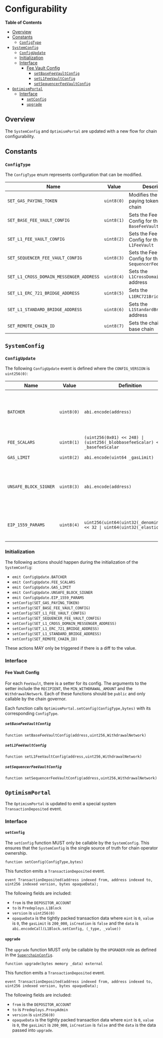 # Configurability

<!-- START doctoc generated TOC please keep comment here to allow auto update -->
<!-- DON'T EDIT THIS SECTION, INSTEAD RE-RUN doctoc TO UPDATE -->
**Table of Contents**

- [Overview](#overview)
- [Constants](#constants)
  - [`ConfigType`](#configtype)
- [`SystemConfig`](#systemconfig)
  - [`ConfigUpdate`](#configupdate)
  - [Initialization](#initialization)
  - [Interface](#interface)
    - [Fee Vault Config](#fee-vault-config)
      - [`setBaseFeeVaultConfig`](#setbasefeevaultconfig)
      - [`setL1FeeVaultConfig`](#setl1feevaultconfig)
      - [`setSequencerFeeVaultConfig`](#setsequencerfeevaultconfig)
- [`OptimismPortal`](#optimismportal)
  - [Interface](#interface-1)
    - [`setConfig`](#setconfig)
    - [`upgrade`](#upgrade)

<!-- END doctoc generated TOC please keep comment here to allow auto update -->

## Overview

The `SystemConfig` and `OptimismPortal` are updated with a new flow for chain
configurability.

## Constants

### `ConfigType`

The `ConfigType` enum represents configuration that can be modified.

| Name | Value | Description |
| ---- | ----- | --- |
| `SET_GAS_PAYING_TOKEN` | `uint8(0)` | Modifies the gas paying token for the chain |
| `SET_BASE_FEE_VAULT_CONFIG` | `uint8(1)` | Sets the Fee Vault Config for the `BaseFeeVault` |
| `SET_L1_FEE_VAULT_CONFIG` | `uint8(2)` | Sets the Fee Vault Config for the `L1FeeVault` |
| `SET_SEQUENCER_FEE_VAULT_CONFIG` | `uint8(3)` | Sets the Fee Vault Config for the `SequencerFeeVault` |
| `SET_L1_CROSS_DOMAIN_MESSENGER_ADDRESS` | `uint8(4)` | Sets the `L1CrossDomainMessenger` address |
| `SET_L1_ERC_721_BRIDGE_ADDRESS` | `uint8(5)` | Sets the `L1ERC721Bridge` address |
| `SET_L1_STANDARD_BRIDGE_ADDRESS` | `uint8(6)` | Sets the `L1StandardBridge` address |
| `SET_REMOTE_CHAIN_ID` | `uint8(7)` | Sets the chain id of the base chain |

## `SystemConfig`

### `ConfigUpdate`

The following `ConfigUpdate` event is defined where the `CONFIG_VERSION` is `uint256(0)`:

| Name | Value | Definition | Usage |
| ---- | ----- | --- | -- |
| `BATCHER` | `uint8(0)` | `abi.encode(address)` | Modifies the account that is authorized to progress the safe chain |
| `FEE_SCALARS` | `uint8(1)` | `(uint256(0x01) << 248) \| (uint256(_blobbasefeeScalar) << 32) \| _basefeeScalar` | Modifies the fee scalars |
| `GAS_LIMIT` | `uint8(2)` | `abi.encode(uint64 _gasLimit)` | Modifies the L2 gas limit |
| `UNSAFE_BLOCK_SIGNER` | `uint8(3)` | `abi.encode(address)` | Modifies the account that is authorized to progress the unsafe chain |
| `EIP_1559_PARAMS` | `uint8(4)` | `uint256(uint64(uint32(_denominator))) << 32 \| uint64(uint32(_elasticity))` | Modifies the EIP-1559 denominator and elasticity |

### Initialization

The following actions should happen during the initialization of the `SystemConfig`:

- `emit ConfigUpdate.BATCHER`
- `emit ConfigUpdate.FEE_SCALARS`
- `emit ConfigUpdate.GAS_LIMIT`
- `emit ConfigUpdate.UNSAFE_BLOCK_SIGNER`
- `emit ConfigUpdate.EIP_1559_PARAMS`
- `setConfig(SET_GAS_PAYING_TOKEN)`
- `setConfig(SET_BASE_FEE_VAULT_CONFIG)`
- `setConfig(SET_L1_FEE_VAULT_CONFIG)`
- `setConfig(SET_SEQUENCER_FEE_VAULT_CONFIG)`
- `setConfig(SET_L1_CROSS_DOMAIN_MESSENGER_ADDRESS)`
- `setConfig(SET_L1_ERC_721_BRIDGE_ADDRESS)`
- `setConfig(SET_L1_STANDARD_BRIDGE_ADDRESS)`
- `setConfig(SET_REMOTE_CHAIN_ID)`

These actions MAY only be triggered if there is a diff to the value.

### Interface

#### Fee Vault Config

For each `FeeVault`, there is a setter for its config. The arguments to the setter include
the `RECIPIENT`, the `MIN_WITHDRAWAL_AMOUNT` and the `WithdrawalNetwork`.
Each of these functions should be `public` and only callable by the chain governor.

Each function calls `OptimismPortal.setConfig(ConfigType,bytes)` with its corresponding `ConfigType`.

##### `setBaseFeeVaultConfig`

```solidity
function setBaseFeeVaultConfig(address,uint256,WithdrawalNetwork)
```

##### `setL1FeeVaultConfig`

```solidity
function setL1FeeVaultConfig(address,uint256,WithdrawalNetwork)
```

##### `setSequencerFeeVaultConfig`

```solidity
function setSequencerFeeVaultConfig(address,uint256,WithdrawalNetwork)
```

## `OptimismPortal`

The `OptimismPortal` is updated to emit a special system `TransactionDeposited` event.

### Interface

#### `setConfig`

The `setConfig` function MUST only be callable by the `SystemConfig`. This ensures that the `SystemConfig`
is the single source of truth for chain operator ownership.

```solidity
function setConfig(ConfigType,bytes)
```

This function emits a `TransactionDeposited` event.

```solidity
event TransactionDeposited(address indexed from, address indexed to, uint256 indexed version, bytes opaqueData);
```

The following fields are included:

- `from` is the `DEPOSITOR_ACCOUNT`
- `to` is `Predeploys.L1Block`
- `version` is `uint256(0)`
- `opaqueData` is the tightly packed transaction data where `mint` is `0`, `value` is `0`, the `gasLimit`
   is `200_000`, `isCreation` is `false` and the `data` is `abi.encodeCall(L1Block.setConfig, (_type, _value))`

#### `upgrade`

The `upgrade` function MUST only be callable by the `UPGRADER` role as defined
in the [`SuperchainConfig`](./superchain-config.md).

```solidity
function upgrade(bytes memory _data) external
```

This function emits a `TransactionDeposited` event.

```solidity
event TransactionDeposited(address indexed from, address indexed to, uint256 indexed version, bytes opaqueData);
```

The following fields are included:

- `from` is the `DEPOSITOR_ACCOUNT`
- `to` is `Predeploys.ProxyAdmin`
- `version` is `uint256(0)`
- `opaqueData` is the tightly packed transaction data where `mint` is `0`, `value` is `0`, the `gasLimit`
   is `200_000`, `isCreation` is `false` and the `data` is the data passed into `upgrade`.

